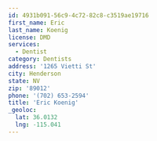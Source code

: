 ```yaml
---
id: 4931b091-56c9-4c72-82c8-c3519ae19716
first_name: Eric
last_name: Koenig
license: DMD
services:
  - Dentist
category: Dentists
address: '1265 Vietti St'
city: Henderson
state: NV
zip: '89012'
phone: '(702) 653-2594'
title: 'Eric Koenig'
_geoloc:
  lat: 36.0132
  lng: -115.041
---
```

